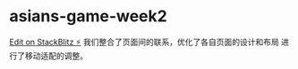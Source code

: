 # asians-game-week2

[Edit on StackBlitz ⚡️](https://stackblitz.com/edit/bootstrap-5-fksrda)
我们整合了页面间的联系，优化了各自页面的设计和布局
进行了移动适配的调整。
